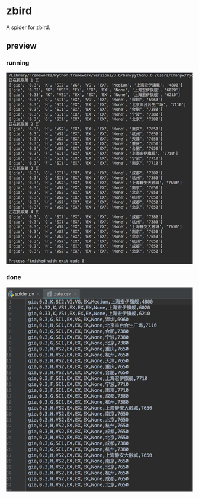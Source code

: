 # zbird
A spider for zbird.
## preview
### running
![](https://github.com/ZhanPwBibiBibi/zbird/blob/master/preview/data2.jpg)
### done
![](https://github.com/ZhanPwBibiBibi/zbird/blob/master/preview/data.jpg)
